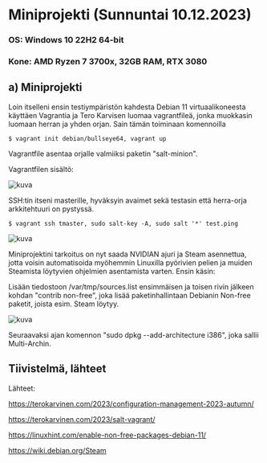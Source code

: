 # Miniprojekti (Sunnuntai 10.12.2023)

### OS: Windows 10 22H2 64-bit
### Kone: AMD Ryzen 7 3700x, 32GB RAM, RTX 3080
  
## a) Miniprojekti


Loin itselleni ensin testiympäristön kahdesta Debian 11 virtuaalikoneesta käyttäen Vagrantia ja Tero Karvisen luomaa vagrantfileä, jonka muokkasin luomaan herran ja yhden orjan. Sain tämän toiminaan komennoilla      

    $ vagrant init debian/bullseye64, vagrant up

Vagrantfile asentaa orjalle valmiiksi paketin "salt-minion".

Vagrantfilen sisältö:

![kuva](https://github.com/laurijuusti/Palvelinten-hallinta/assets/122888655/b1c48bc9-993f-48f0-bb57-a1126a3d93de)

SSH:tin itseni masterille, hyväksyin avaimet sekä testasin että herra-orja arkkitehtuuri on pystyssä. 

    $ vagrant ssh tmaster, sudo salt-key -A, sudo salt '*' test.ping
    
![kuva](https://github.com/laurijuusti/Palvelinten-hallinta/assets/122888655/8f5a8f75-fc29-4bbf-b907-c73d279c77bc)

Miniprojektini tarkoitus on nyt saada NVIDIAN ajuri ja Steam asennettua, jotta voisin automatisoida myöhemmin Linuxilla pyörivien pelien ja muiden Steamista löytyvien ohjelmien asentamista varten. Ensin käsin:

Lisään tiedostoon /var/tmp/sources.list ensimmäisen ja toisen rivin jälkeen kohdan "contrib non-free", joka lisää paketinhallintaan Debianin Non-free paketit, joista esim. Steam löytyy. 

![kuva](https://github.com/laurijuusti/Palvelinten-hallinta/assets/122888655/098587fc-c405-417b-8d55-6b5db8da6452)

Seuraavaksi ajan komennon "sudo dpkg --add-architecture i386", joka sallii Multi-Archin.




## Tiivistelmä, lähteet


Lähteet:

https://terokarvinen.com/2023/configuration-management-2023-autumn/

https://terokarvinen.com/2023/salt-vagrant/

https://linuxhint.com/enable-non-free-packages-debian-11/

https://wiki.debian.org/Steam
